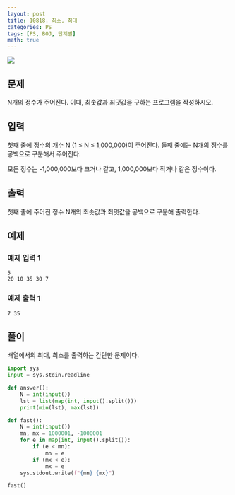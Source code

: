 ```yaml
---
layout: post
title: 10818. 최소, 최대
categories: PS
tags: [PS, BOJ, 단계별]
math: true
---
```


<img src="https://onlinejudgeimages.s3-ap-northeast-1.amazonaws.com/images/boj-og.png" />

## 문제

N개의 정수가 주어진다. 이때, 최솟값과 최댓값을 구하는 프로그램을 작성하시오.

## 입력

첫째 줄에 정수의 개수 N (1 ≤ N ≤ 1,000,000)이 주어진다.
둘째 줄에는 N개의 정수를 공백으로 구분해서 주어진다.

모든 정수는 -1,000,000보다 크거나 같고, 1,000,000보다 작거나 같은 정수이다.

## 출력

첫째 줄에 주어진 정수 N개의 최솟값과 최댓값을 공백으로 구분해 출력한다.

## 예제

### 예제 입력 1

```
5
20 10 35 30 7
```

### 예제 출력 1

```
7 35
```

## 풀이

배열에서의 최대, 최소를 출력하는 간단한 문제이다.

```python
import sys
input = sys.stdin.readline

def answer():
    N = int(input())
    lst = list(map(int, input().split()))
    print(min(lst), max(lst))

def fast():
    N = int(input())
    mn, mx = 1000001, -1000001
    for e in map(int, input().split()):
        if (e < mn):
            mn = e
        if (mx < e):
            mx = e
    sys.stdout.write(f"{mn} {mx}")

fast()

```
